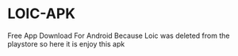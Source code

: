 # LOIC-APK
Free App Download For Android Because Loic was deleted from the playstore so here it is enjoy this apk
